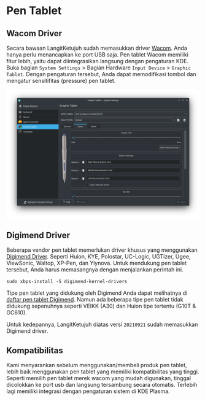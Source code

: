 # Pen Tablet

## Wacom Driver

Secara bawaan LangitKetujuh sudah memasukkan driver [Wacom](https://www.wacom.com/). Anda hanya perlu menancapkan ke port USB saja. Pen tablet Wacom memiliki fitur lebih, yaitu dapat diintegrasikan langsung dengan pengaturan KDE. Buka bagian `System Settings` > Bagian Hardware `Input Device` > `Graphic Tablet`. Dengan pengaturan tersebut, Anda dapat memodifikasi tombol dan mengatur sensitifitas (pressure) pen tablet.

![Pen Tablet LangitKetujuh OS](../media/image/graphic-pen-tablet-kde-langitketujuh-id.webp)

## Digimend Driver

Beberapa vendor pen tablet memerlukan driver khusus yang menggunakan [Digimend Driver](http://digimend.github.io/). Seperti Huion, KYE, Polostar, UC-Logic, UGTizer, Ugee, ViewSonic, Waltop, XP-Pen, dan Yiynova. Untuk mendukung pen tablet tersebut, Anda harus memasangnya dengan menjalankan perintah ini.

```
sudo xbps-install -S digimend-kernel-drivers
```

Tipe pen tablet yang didukung oleh Digimend Anda dapat melihatnya di [daftar pen tablet Digimend](https://digimend.github.io/tablets/). Namun ada beberapa tipe pen tablet tidak didukung sepenuhnya seperti VEIKK (A30) dan Huion tipe tertentu (G10T & GC610).

Untuk kedepannya, LangitKetujuh diatas versi `20210921` sudah memasukkan Digimend driver.

## Kompatibilitas

Kami menyarankan sebelum menggunakan/membeli produk pen tablet, lebih baik menggunakan pen tablet yang memiliki kompatibilitas yang tinggi. Seperti memilih pen tablet merek wacom yang mudah digunakan, tinggal dicolokkan ke port usb dan langsung tersambung secara otomatis. Terlebih lagi memiliki integrasi dengan pengaturan sistem di KDE Plasma.
